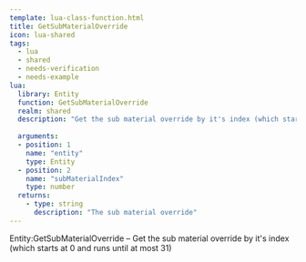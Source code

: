 ```yaml
---
template: lua-class-function.html
title: GetSubMaterialOverride
icon: lua-shared
tags:
  - lua
  - shared
  - needs-verification
  - needs-example
lua:
  library: Entity
  function: GetSubMaterialOverride
  realm: shared
  description: "Get the sub material override by it's index (which starts at 0 and runs until at most 31)"
  
  arguments:
  - position: 1
    name: "entity"
    type: Entity
  - position: 2
    name: "subMaterialIndex"
    type: number
  returns:
    - type: string
      description: "The sub material override"
---
```


<div class="lua__search__keywords">
Entity:GetSubMaterialOverride &#x2013; Get the sub material override by it's index (which starts at 0 and runs until at most 31)
</div>
